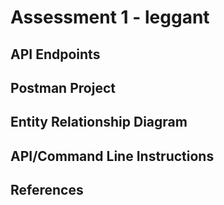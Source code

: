 # Assessment 1 - leggant

## API Endpoints

## Postman Project

## Entity Relationship Diagram

## API/Command Line Instructions

## References